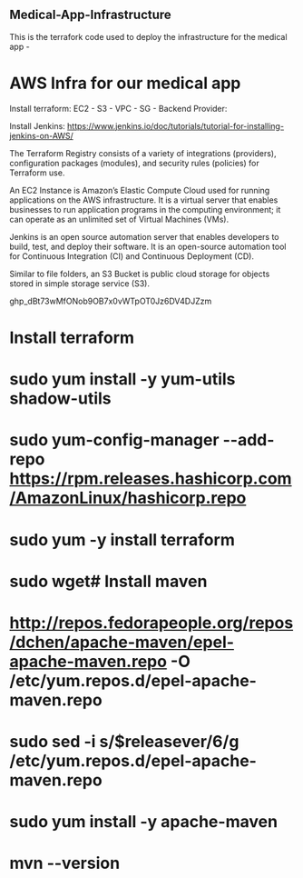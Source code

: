 ## Medical-App-Infrastructure

This is the terrafork code used to deploy the infrastructure for the medical app - 
# AWS Infra for our medical app

Install terraform:
EC2 - 
S3 -
VPC - 
SG - 
Backend
Provider:

Install Jenkins:
https://www.jenkins.io/doc/tutorials/tutorial-for-installing-jenkins-on-AWS/


The Terraform Registry consists of a variety of integrations (providers), configuration packages (modules), and security rules (policies) for Terraform use.

An EC2 Instance is Amazon’s Elastic Compute Cloud used for running applications on the AWS infrastructure. It is a virtual server that enables businesses to run application programs in the computing environment; it can operate as an unlimited set of Virtual Machines (VMs).

Jenkins is an open source automation server that enables developers to build, test, and deploy their software. It is an open-source automation tool for Continuous Integration (CI) and Continuous Deployment (CD).

Similar to file folders, an S3 Bucket is public cloud storage for objects stored in simple storage service (S3).

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


# Install terraform
# sudo yum install -y yum-utils shadow-utils
# sudo yum-config-manager --add-repo https://rpm.releases.hashicorp.com/AmazonLinux/hashicorp.repo
# sudo yum -y install terraform

# sudo wget# Install maven
# http://repos.fedorapeople.org/repos/dchen/apache-maven/epel-apache-maven.repo -O /etc/yum.repos.d/epel-apache-maven.repo
# sudo sed -i s/\$releasever/6/g /etc/yum.repos.d/epel-apache-maven.repo
# sudo yum install -y apache-maven
# mvn --version